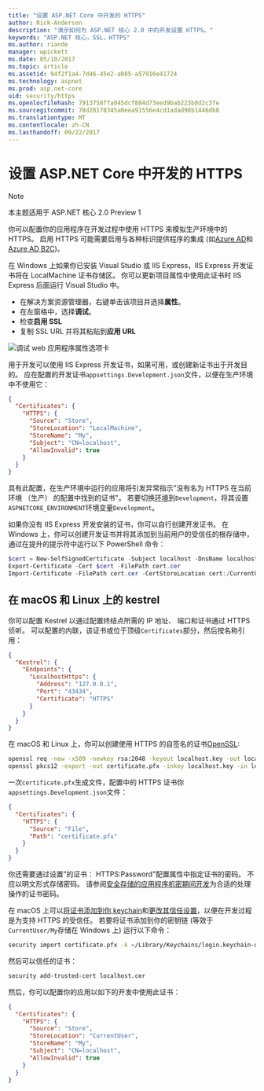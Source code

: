 ```yaml
---
title: "设置 ASP.NET Core 中开发的 HTTPS"
author: Rick-Anderson
description: "演示如何为 ASP.NET 核心 2.0 中的开发设置 HTTPS。"
keywords: "ASP.NET 核心，SSL，HTTPS"
ms.author: riande
manager: wpickett
ms.date: 05/10/2017
ms.topic: article
ms.assetid: 94f2f1a4-7d46-45e2-a085-a57916e41724
ms.technology: aspnet
ms.prod: asp.net-core
uid: security/https
ms.openlocfilehash: 7913758ffa045dcf884d73eed9bab223b8d2c3fe
ms.sourcegitcommit: 78d28178345a0eea91556e4cd1adad98b1446db8
ms.translationtype: MT
ms.contentlocale: zh-CN
ms.lasthandoff: 09/22/2017
---
```

# <a name="setting-up-https-for-development-in-aspnet-core"></a>设置 ASP.NET Core 中开发的 HTTPS

> [!NOTE] 
> 本主题适用于 ASP.NET 核心 2.0 Preview 1

你可以配置你的应用程序在开发过程中使用 HTTPS 来模拟生产环境中的 HTTPS。 启用 HTTPS 可能需要启用与各种标识提供程序的集成 (如[Azure AD](https://azure.microsoft.com/services/active-directory)和[Azure AD B2C](https://azure.microsoft.com/services/active-directory-b2c/))。

<a name="iisxpress"></a>

在 Windows 上如果你已安装 Visual Studio 或 IIS Express，IIS Express 开发证书将在 LocalMachine 证书存储区。 你可以更新项目属性中使用此证书时 IIS Express 后面运行 Visual Studio 中。

   * 在解决方案资源管理器，右键单击该项目并选择**属性**。
   * 在左窗格中，选择**调试**。
   * 检查**启用 SSL**
   * 复制 SSL URL 并将其粘贴到**应用 URL**

![调试 web 应用程序属性选项卡](enforcing-ssl/_static/ssl.png)

用于开发可以使用 IIS Express 开发证书，如果可用，或创建新证书出于开发目的。 应在配置的开发证书`appsettings.Development.json`文件，以便在生产环境中不使用它：

```json
{
  "Certificates": {
    "HTTPS": {
      "Source": "Store",
      "StoreLocation": "LocalMachine",
      "StoreName": "My",
      "Subject": "CN=localhost",
      "AllowInvalid": true
    }
  }
}
```

具有此配置，在生产环境中运行的应用将引发异常指示"没有名为 HTTPS 在当前环境 （生产） 的配置中找到的证书"。 若要切换[环境](xref:fundamentals/environments)到`Development`，将其设置`ASPNETCORE_ENVIRONMENT`环境变量`Development`。

如果你没有 IIS Express 开发安装的证书，你可以自行创建开发证书。 在 Windows 上，你可以创建开发证书并将其添加到当前用户的受信任的根存储中，通过在提升的提示符中运行以下 PowerShell 命令：

```powershell
$cert = New-SelfSignedCertificate -Subject localhost -DnsName localhost -FriendlyName "ASP.NET Core Development" -KeyUsage DigitalSignature -TextExtension @("2.5.29.37={text}1.3.6.1.5.5.7.3.1") 
Export-Certificate -Cert $cert -FilePath cert.cer
Import-Certificate -FilePath cert.cer -CertStoreLocation cert:/CurrentUser/Root
```

<a name="OpenSSL"></a>

## <a name="kestrel-on--macos-and-linux"></a>在 macOS 和 Linux 上的 kestrel

你可以配置 Kestrel 以通过配置终结点所需的 IP 地址、 端口和证书通过 HTTPS 侦听。 可以配置的内联，该证书或位于顶级`Certificates`部分，然后按名称引用：

```json
{
  "Kestrel": {
    "Endpoints": {
      "LocalhostHttps": {
        "Address": "127.0.0.1",
        "Port": "43434",
        "Certificate": "HTTPS"
      }
    }
  }
}

```

在 macOS 和 Linux 上，你可以创建使用 HTTPS 的自签名的证书[OpenSSL](https://www.openssl.org/):

```bash
openssl req -new -x509 -newkey rsa:2048 -keyout localhost.key -out localhost.cer -days 365 -subj /CN=localhost
openssl pkcs12 -export -out certificate.pfx -inkey localhost.key -in localhost.cer
```

一次`certificate.pfx`生成文件，配置中的 HTTPS 证书你`appsettings.Development.json`文件：

```json
{
  "Certificates": {
    "HTTPS": {
      "Source": "File",
      "Path": "certificate.pfx"
    }
  }
}
```

你还需要通过设置"的证书： HTTPS:Password"配置属性中指定证书的密码。 不应以明文形式存储密码。 请参阅[安全存储的应用程序机密期间开发](app-secrets.md)为合适的处理操作的证书密码。

在 macOS 上可以[将证书添加到你 keychain](https://support.apple.com/kb/PH20129?locale=en_US)和[更改其信任设置](https://support.apple.com/kb/PH20127?locale=en_US&viewlocale=en_US)，以便在开发过程是为支持 HTTPS 的受信任。 若要将证书添加到你的密钥链 (等效于`CurrentUser/My`存储在 Windows 上) 运行以下命令：

```bash
security import certificate.pfx -k ~/Library/Keychains/login.keychain-db
```

然后可以信任的证书：

```bash
security add-trusted-cert localhost.cer
```

然后，你可以配置你的应用以如下的开发中使用此证书：

```json
{
  "Certificates": {
    "HTTPS": {
      "Source": "Store",
      "StoreLocation": "CurrentUser",
      "StoreName": "My",
      "Subject": "CN=localhost",
      "AllowInvalid": true
    }
  }
}
```
